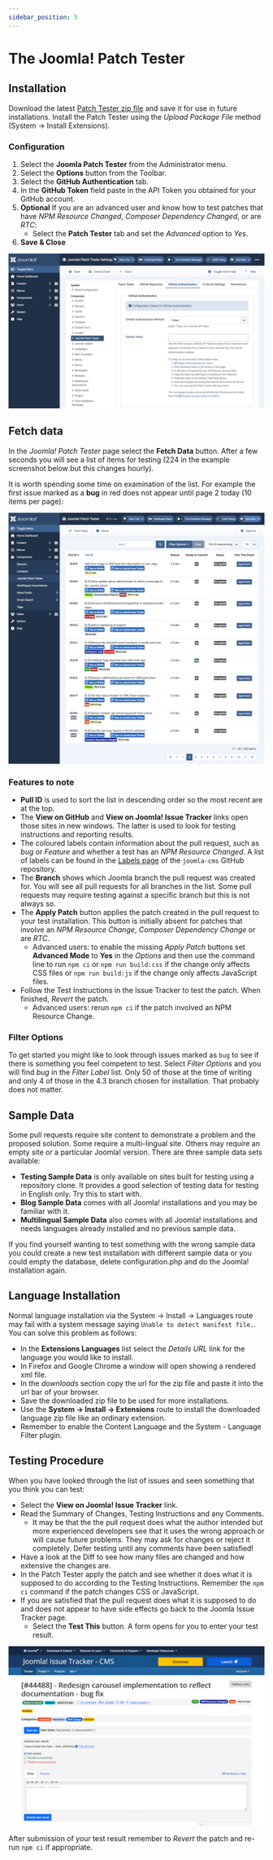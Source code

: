 ```yaml
---
sidebar_position: 5
---
```


The Joomla! Patch Tester
========================

## Installation

Download the latest [Patch Tester zip file](https://github.com/joomla-extensions/patchtester) and save it for use in future installations. Install the Patch Tester using the *Upload Package File* method (System -> Install Extensions).

### Configuration

1. Select the **Joomla Patch Tester** from the Administrator menu.
2. Select the **Options** button from the Toolbar.
3. Select the **GitHub Authentication** tab.
4. In the **GitHub Token** field paste in the API Token you obtained for your GitHub account.
5. **Optional** If you are an advanced user and know how to test patches that have *NPM Resource Changed*, *Composer Dependency Changed*, or are *RTC*:
    - Select the **Patch Tester** tab and set the *Advanced* option to *Yes*.
6. **Save & Close**

![patch tester options for github authentication](_assets/patch-tester-settings-authentication.png)

## Fetch data

In the *Joomla! Patch Tester* page select the **Fetch Data** button. After a few seconds you will see a list of items for testing (224 in the example screenshot below but this changes hourly).

It is worth spending some time on examination of the list. For example the first issue marked as a **bug** in red does not appear until page 2 today (10 items per page):

![patch tester list of issues](_assets/patch-tester-list.png)

### Features to note

- **Pull ID** is used to sort the list in descending order so the most recent are at the top.
- The **View on GitHub** and **View on Joomla! Issue Tracker** links open those sites in new windows. The latter is used to look for testing instructions and reporting results.
- The coloured labels contain information about the pull request, such as *bug* or *Feature* and whether a test has an *NPM Resource Changed*. A list of labels can be found in the [Labels page](https://github.com/joomla/joomla-cms/labels) of the `joomla-cms` GitHub repository.
- The **Branch** shows which Joomla branch the pull request was created for. You will see all pull requests for all branches in the list. Some pull requests may require testing against a specific branch but this is not always so.
- The **Apply Patch** button applies the patch created in the pull request to your test installation. This button is initially absent for patches that involve an *NPM Resource Change*, *Composer Dependency Change* or are *RTC*.
    - Advanced users: to enable the missing *Apply Patch* buttons set **Advanced Mode** to **Yes** in the *Options* and then use the command line to run `npm ci` or `npm run build:css` if the change only affects CSS files or `npm run build:js` if the change only affects JavaScript files. 
- Follow the Test Instructions in the Issue Tracker to test the patch. When finished, *Revert* the patch.
    - Advanced users: rerun `npm ci` if the patch involved an NPM Resource Change.

### Filter Options

To get started you might like to look through issues marked as `bug` to see if there is something you feel competent to test. Select *Filter Options* and you will find *bug* in the *Filter Label* list. Only 50 of those at the time of writing and only 4 of those in the 4.3 branch chosen for installation. That probably does not matter.

## Sample Data

Some pull requests require site content to demonstrate a problem and the proposed solution. Some require a multi-lingual site. Others may require an empty site or a particular Joomla! version. There are three sample data sets available:

- **Testing Sample Data** is only available on sites built for testing using a repository clone. It provides a good selection of testing data for testing in English only. Try this to start with.
- **Blog Sample Data** comes with all Joomla! installations and you may be familiar with it.
- **Multilingual Sample Data** also comes with all Joomla! installations and needs languages already installed and no previous sample data.

If you find yourself wanting to test something with the wrong sample data you could create a new test installation with different sample data or you could empty the database, delete configuration.php and do the Joomla! installation again.

## Language Installation

Normal language installation via the System -> Install -> Languages route may fail with a system message saying `Unable to detect manifest file.`. You can solve this problem as follows:

- In the **Extensions Languages** list select the *Details URL* link for the language you would like to install.
- In Firefox and Google Chrome a window will open showing a rendered xml file.
- In the *downloads* section copy the url for the zip file and paste it into the url bar of your browser.
- Save the downloaded zip file to be used for more installations.
- Use the **System -> Install -> Extensions** route to install the downloaded language zip file like an ordinary extension.
- Remember to enable the Content Language and the System - Language Filter plugin.

## Testing Procedure

When you have looked through the list of issues and seen something that you think you can test:

- Select the **View on Joomla! Issue Tracker** link.
- Read the Summary of Changes, Testing Instructions and any Comments.
    - It may be that the the pull request does what the author intended but more experienced developers see that it uses the wrong approach or will cause future problems. They may ask for changes or reject it completely. Defer testing until any comments have been satisfied!
- Have a look at the Diff to see how many files are changed and how extensive the changes are.
- In the Patch Tester apply the patch and see whether it does what it is supposed to do according to the Testing Instructions. Remember the `npm ci` command if the patch changes CSS or JavaScript.
- If you are satisfied that the pull request does what it is supposed to do and does not appear to have side effects go back to the Joomla Issue Tracker page.
    - Select the **Test This** button. A form opens for you to enter your test result.

![issue tracker test result form](_assets/issue-tracker-test-result.png)

After submission of your test result remember to *Revert* the patch and re-run `npm ci` if appropriate.
